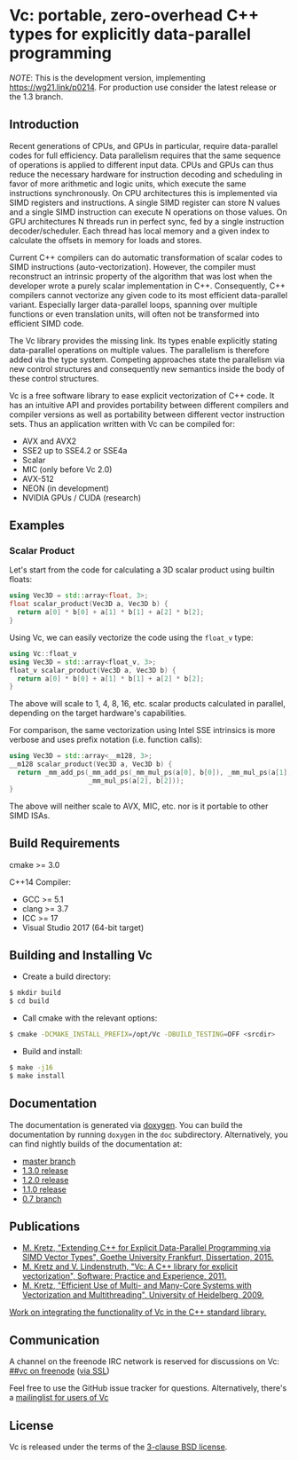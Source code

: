 # Vc: portable, zero-overhead C++ types for explicitly data-parallel programming

*NOTE*: This is the development version, implementing https://wg21.link/p0214.
For production use consider the latest release or the 1.3 branch.

## Introduction

Recent generations of CPUs, and GPUs in particular, require data-parallel codes
for full efficiency. Data parallelism requires that the same sequence of
operations is applied to different input data. CPUs and GPUs can thus reduce
the necessary hardware for instruction decoding and scheduling in favor of more
arithmetic and logic units, which execute the same instructions synchronously.
On CPU architectures this is implemented via SIMD registers and instructions.
A single SIMD register can store N values and a single SIMD instruction can
execute N operations on those values. On GPU architectures N threads run in
perfect sync, fed by a single instruction decoder/scheduler. Each thread has
local memory and a given index to calculate the offsets in memory for loads and
stores.

Current C++ compilers can do automatic transformation of scalar codes to SIMD
instructions (auto-vectorization). However, the compiler must reconstruct an
intrinsic property of the algorithm that was lost when the developer wrote a
purely scalar implementation in C++. Consequently, C++ compilers cannot
vectorize any given code to its most efficient data-parallel variant.
Especially larger data-parallel loops, spanning over multiple functions or even
translation units, will often not be transformed into efficient SIMD code.

The Vc library provides the missing link. Its types enable explicitly stating
data-parallel operations on multiple values. The parallelism is therefore added
via the type system. Competing approaches state the parallelism via new control
structures and consequently new semantics inside the body of these control
structures.

Vc is a free software library to ease explicit vectorization of C++ code. It
has an intuitive API and provides portability between different compilers and
compiler versions as well as portability between different vector instruction
sets. Thus an application written with Vc can be compiled for:

* AVX and AVX2
* SSE2 up to SSE4.2 or SSE4a
* Scalar
* MIC (only before Vc 2.0)
* AVX-512
* NEON (in development)
* NVIDIA GPUs / CUDA (research)

## Examples

### Scalar Product

Let's start from the code for calculating a 3D scalar product using builtin floats:
```cpp
using Vec3D = std::array<float, 3>;
float scalar_product(Vec3D a, Vec3D b) {
  return a[0] * b[0] + a[1] * b[1] + a[2] * b[2];
}
```
Using Vc, we can easily vectorize the code using the `float_v` type:
```cpp
using Vc::float_v
using Vec3D = std::array<float_v, 3>;
float_v scalar_product(Vec3D a, Vec3D b) {
  return a[0] * b[0] + a[1] * b[1] + a[2] * b[2];
}
```
The above will scale to 1, 4, 8, 16, etc. scalar products calculated in parallel, depending
on the target hardware's capabilities.

For comparison, the same vectorization using Intel SSE intrinsics is more verbose and uses
prefix notation (i.e. function calls):
```cpp
using Vec3D = std::array<__m128, 3>;
__m128 scalar_product(Vec3D a, Vec3D b) {
  return _mm_add_ps(_mm_add_ps(_mm_mul_ps(a[0], b[0]), _mm_mul_ps(a[1], b[1])),
                    _mm_mul_ps(a[2], b[2]));
}
```
The above will neither scale to AVX, MIC, etc. nor is it portable to other SIMD ISAs.

## Build Requirements

cmake >= 3.0

C++14 Compiler:

* GCC >= 5.1
* clang >= 3.7
* ICC >= 17
* Visual Studio 2017 (64-bit target)


## Building and Installing Vc

* Create a build directory:

```sh
$ mkdir build
$ cd build
```

* Call cmake with the relevant options:

```sh
$ cmake -DCMAKE_INSTALL_PREFIX=/opt/Vc -DBUILD_TESTING=OFF <srcdir>
```

* Build and install:

```sh
$ make -j16
$ make install
```

## Documentation

The documentation is generated via [doxygen](http://doxygen.org). You can build
the documentation by running `doxygen` in the `doc` subdirectory.
Alternatively, you can find nightly builds of the documentation at:

* [master branch](https://web-docs.gsi.de/~mkretz/Vc-master/)
* [1.3.0 release](https://web-docs.gsi.de/~mkretz/Vc-1.3.0/)
* [1.2.0 release](https://web-docs.gsi.de/~mkretz/Vc-1.2.0/)
* [1.1.0 release](https://web-docs.gsi.de/~mkretz/Vc-1.1.0/)
* [0.7 branch](https://web-docs.gsi.de/~mkretz/Vc-0.7/)

## Publications

* [M. Kretz, "Extending C++ for Explicit Data-Parallel Programming via SIMD
  Vector Types", Goethe University Frankfurt, Dissertation,
  2015.](http://publikationen.ub.uni-frankfurt.de/frontdoor/index/index/docId/38415)
* [M. Kretz and V. Lindenstruth, "Vc: A C++ library for explicit
  vectorization", Software: Practice and Experience,
  2011.](http://dx.doi.org/10.1002/spe.1149)
* [M. Kretz, "Efficient Use of Multi- and Many-Core Systems with Vectorization
  and Multithreading", University of Heidelberg,
  2009.](http://code.compeng.uni-frankfurt.de/attachments/13/Diplomarbeit.pdf)

[Work on integrating the functionality of Vc in the C++ standard library.](
https://github.com/VcDevel/Vc/wiki/ISO-Standardization-of-the-Vector-classes)

## Communication

A channel on the freenode IRC network is reserved for discussions on Vc:
[##vc on freenode](irc://chat.freenode.net:6667/##vc)
([via SSL](ircs://chat.freenode.net:6697/##vc))

Feel free to use the GitHub issue tracker for questions.
Alternatively, there's a [mailinglist for users of
Vc](https://compeng.uni-frankfurt.de/mailman/listinfo/vc)

## License

Vc is released under the terms of the [3-clause BSD license](http://opensource.org/licenses/BSD-3-Clause).
